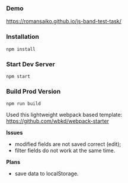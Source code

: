### Demo
https://romansaiko.github.io/js-band-test-task/

### Installation
```
npm install
```

### Start Dev Server
```
npm start
```

### Build Prod Version
```
npm run build
```

Used this lightweight webpack based template:
https://github.com/wbkd/webpack-starter

**Issues**
+ modified fields are not saved correct (edit);
+ filter fields do not work at the same time.

**Plans**
+ save data to localStorage.
